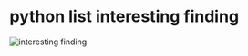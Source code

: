 # python list interesting finding
![interesting finding](https://note.youdao.com/yws/api/personal/file/WEB210cfd6f84e8fd68f22b5af4cf6c3cac?method=download&shareKey=3fd6d732add7b55487c0799da127e4e2)